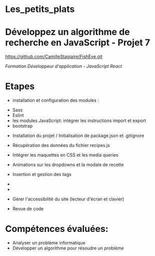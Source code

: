 # Les_petits_plats

# Développez un algorithme de recherche en JavaScript - Projet 7
https://github.com/CamilleStagiaire/FishEye.git

*Formation Développeur d'application - JavaScript React*

# Etapes
* installation et configuration des modules :
- Sass
- Eslint
- les modules JavaScript: intégrer les instructions import et export
- bootstrap

* Installation du projet / Initialisation de package.json et .gitignore

* Récupération des données du fichier recipes.js

* Intégrer les maquettes en CSS et les media queries

* Animations sur les dropdowns et la modale de recette

* Insertion et gestion des tags

*

*

* Gérer l'accessibilité du site (lecteur d'écran et clavier)

* Revue de code

# Compétences évaluées:

- Analyser un problème informatique
- Développer un algorithme pour résoudre un problème